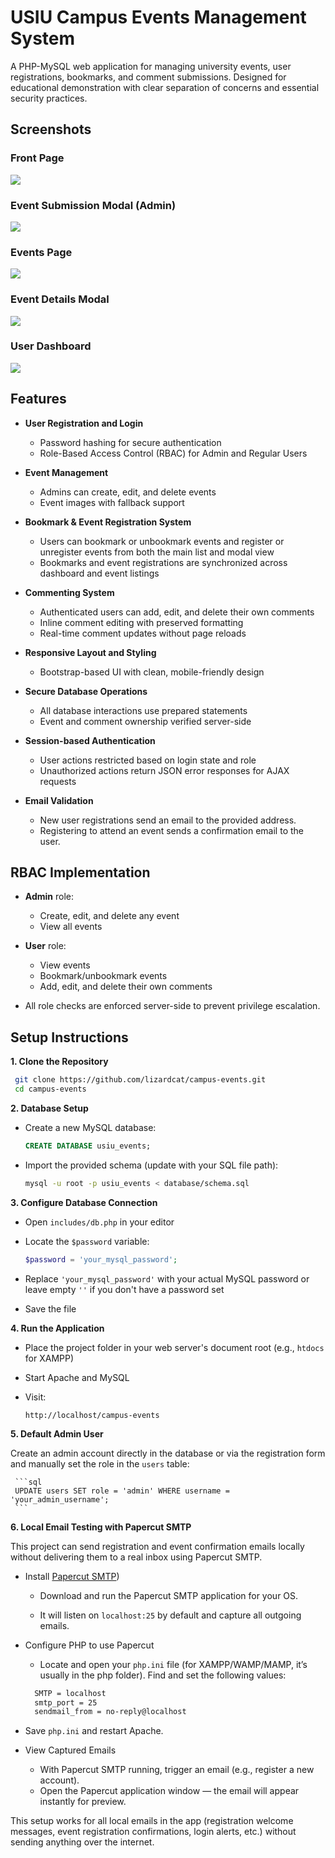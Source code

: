 # USIU Campus Events Management System

A PHP-MySQL web application for managing university events, user registrations, bookmarks, and comment submissions. Designed for educational demonstration with clear separation of concerns and essential security practices.

## Screenshots

### Front Page

![](/images/screenshots/screenshot_1.png)

### Event Submission Modal (Admin)

![](/images/screenshots/screenshot_2.png)

### Events Page

![](/images/screenshots/screenshot_3.png)

### Event Details Modal

![](/images/screenshots/screenshot_4.png)

### User Dashboard

![](/images/screenshots/screenshot_5.png)

## Features

- **User Registration and Login**

  - Password hashing for secure authentication
  - Role-Based Access Control (RBAC) for Admin and Regular Users

- **Event Management**

  - Admins can create, edit, and delete events
  - Event images with fallback support

- **Bookmark & Event Registration System**

  - Users can bookmark or unbookmark events and register or unregister events from both the main list and modal view
  - Bookmarks and event registrations are synchronized across dashboard and event listings

- **Commenting System**

  - Authenticated users can add, edit, and delete their own comments
  - Inline comment editing with preserved formatting
  - Real-time comment updates without page reloads

- **Responsive Layout and Styling**

  - Bootstrap-based UI with clean, mobile-friendly design

- **Secure Database Operations**

  - All database interactions use prepared statements
  - Event and comment ownership verified server-side

- **Session-based Authentication**

  - User actions restricted based on login state and role
  - Unauthorized actions return JSON error responses for AJAX requests

- **Email Validation**

  - New user registrations send an email to the provided address.
  - Registering to attend an event sends a confirmation email to the user.

## RBAC Implementation

- **Admin** role:

  - Create, edit, and delete any event
  - View all events

- **User** role:

  - View events
  - Bookmark/unbookmark events
  - Add, edit, and delete their own comments

- All role checks are enforced server-side to prevent privilege escalation.

## Setup Instructions

**1. Clone the Repository**

```bash
 git clone https://github.com/lizardcat/campus-events.git
 cd campus-events
```

**2. Database Setup**

- Create a new MySQL database:

  ```sql
  CREATE DATABASE usiu_events;
  ```

- Import the provided schema (update with your SQL file path):

  ```bash
  mysql -u root -p usiu_events < database/schema.sql
  ```

**3. Configure Database Connection**

- Open `includes/db.php` in your editor
- Locate the `$password` variable:

  ```php
  $password = 'your_mysql_password';
  ```

- Replace `'your_mysql_password'` with your actual MySQL password or leave empty `''` if you don't have a password set
- Save the file

**4. Run the Application**

- Place the project folder in your web server's document root (e.g., `htdocs` for XAMPP)
- Start Apache and MySQL
- Visit:

  ```
  http://localhost/campus-events
  ```

**5. Default Admin User**

Create an admin account directly in the database or via the registration form and manually set the role in the `users` table:

     ```sql
     UPDATE users SET role = 'admin' WHERE username = 'your_admin_username';
     ```

**6. Local Email Testing with Papercut SMTP**

This project can send registration and event confirmation emails locally without delivering them to a real inbox using Papercut SMTP.

- Install [Papercut SMTP](https://github.com/ChangemakerStudios/Papercut-SMTP?tab=readme-ov-file))

  - Download and run the Papercut SMTP application for your OS.

  - It will listen on `localhost:25` by default and capture all outgoing emails.

- Configure PHP to use Papercut

  - Locate and open your `php.ini` file (for XAMPP/WAMP/MAMP, it’s usually in the php folder). Find and set the following values:

  ```bash
    SMTP = localhost
    smtp_port = 25
    sendmail_from = no-reply@localhost
  ```

- Save `php.ini` and restart Apache.

- View Captured Emails
  - With Papercut SMTP running, trigger an email (e.g., register a new account).
  - Open the Papercut application window — the email will appear instantly for preview.

This setup works for all local emails in the app (registration welcome messages, event registration confirmations, login alerts, etc.) without sending anything over the internet.
